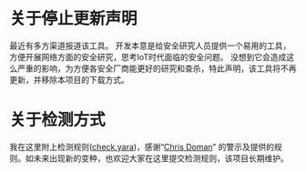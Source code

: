 # 关于停止更新声明
最近有多方渠道报道该工具。
开发本意是给安全研究人员提供一个易用的工具，方便开展网络方面的安全研究，思考IoT时代面临的安全问题。
没想到它会造成这么严重的影响，为方便各安全厂商能更好的研究和查杀，特此声明，该工具将不再更新，并移除本项目的下载方式。

# 关于检测方式
我在这里附上检测规则([check.yara](https://github.com/rootkiter/Binary-files/blob/master/check.yara))，感谢“[Chris Doman](https://www.alienvault.com/blogs/labs-research/internet-of-termites)” 的警示及提供的规则。如未来出现新的变种，也欢迎大家在这里提交检测规则，该项目长期维护。
